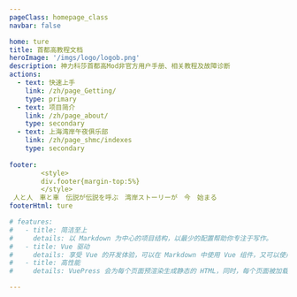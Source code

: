 ```yaml
---
pageClass: homepage_class
navbar: false

home: ture
title: 首都高教程文档
heroImage: '/imgs/logo/logob.png'
description: 神力科莎首都高Mod非官方用户手册、相关教程及故障诊断
actions:
  - text: 快速上手
    link: /zh/page_Getting/
    type: primary
  - text: 项目简介
    link: /zh/page_about/
    type: secondary
  - text: 上海湾岸午夜俱乐部
    link: /zh/page_shmc/indexes
    type: secondary
    
footer: 
        <style>
        div.footer{margin-top:5%}
        </style>
 人と人　車と車　伝説が伝説を呼ぶ　湾岸ストーリーが　今　始まる
footerHtml: ture

# features:
#   - title: 简洁至上
#     details: 以 Markdown 为中心的项目结构，以最少的配置帮助你专注于写作。
#   - title: Vue 驱动
#     details: 享受 Vue 的开发体验，可以在 Markdown 中使用 Vue 组件，又可以使用 Vue 来开发自定义主题。
#   - title: 高性能
#     details: VuePress 会为每个页面预渲染生成静态的 HTML，同时，每个页面被加载的时候，将作为 SPA 运行。

---
```





